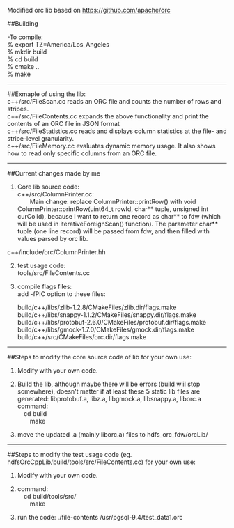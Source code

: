 Modified orc lib based on https://github.com/apache/orc

##Building

-To compile:  
% export TZ=America/Los_Angeles  
% mkdir build  
% cd build  
% cmake ..  
% make  

---
##Exmaple of using the lib:  
c++/src/FileScan.cc reads an ORC file and counts the number of rows and stripes.  
c++/src/FileContents.cc expands the above functionality and print the contents of an ORC file in JSON format  
c++/src/FileStatistics.cc reads and displays column statistics at the file- and stripe-level granularity.  
c++/src/FileMemory.cc evaluates dynamic memory usage. It also shows how to read only specific columns from an ORC file.    

---  
##Current changes made by me
1) Core lib source code:  
c++/src/ColumnPrinter.cc:  
&emsp;&emsp;Main change: replace ColumnPrinter::printRow() with void ColumnPrinter::printRow(uint64_t rowId, char** tuple, unsigned int curColId), because I want to return one record as char** to fdw (which will be used in iterativeForeignScan() function). The parameter char** tuple (one line record) will be passed from fdw, and then filled with values parsed by orc lib.  

c++/include/orc/ColumnPrinter.hh  

2) test usage code:  
tools/src/FileContents.cc  

3) compile flags files:  
add -fPIC option to these files:  

     build/c++/libs/zlib-1.2.8/CMakeFiles/zlib.dir/flags.make
     build/c++/libs/snappy-1.1.2/CMakeFiles/snappy.dir/flags.make
     build/c++/libs/protobuf-2.6.0/CMakeFiles/protobuf.dir/flags.make
     build/c++/libs/gmock-1.7.0/CMakeFiles/gmock.dir/flags.make
     build/c++/src/CMakeFiles/orc.dir/flags.make
     

---
##Steps to modify the core source code of lib for your own use:  
1) Modify with your own code.  

2) Build the lib, although maybe there will be errors (build wiil stop somewhere), doesn't matter if at least these 5 static lib files are generated:   libprotobuf.a,  libz.a, libgmock.a, libsnappy.a, liborc.a  
command:  
&emsp;cd build  
&emsp;&emsp;make  
 
3) move the updated .a (mainly liborc.a) files to hdfs_orc_fdw/orcLib/  

---
##Steps to modify the test usage code (eg. hdfsOrcCppLib/build/tools/src/FileContents.cc) for your own use:  
1) Modify with your own code.  

2) command:  
&emsp;cd build/tools/src/  
&emsp;&emsp;make  

3) run the code: ./file-contents /usr/pgsql-9.4/test_data1.orc
